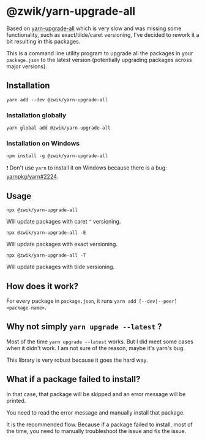 # @zwik/yarn-upgrade-all
Based on [yarn-upgrade-all](https://www.npmjs.com/package/yarn-upgrade-all) which is very slow and was missing some functionality, such as exact/tilde/caret versioning, I've decided to rework it a bit resulting in this packages.

This is a command line utility program to upgrade all the packages in your `package.json` to the latest version
(potentially upgrading packages across major versions).


## Installation
```
yarn add --dev @zwik/yarn-upgrade-all
```

### Installation globally
```
yarn global add @zwik/yarn-upgrade-all
```

### Installation on Windows
```
npm install -g @zwik/yarn-upgrade-all
```

:exclamation: Don't use `yarn` to install it on Windows because there is a bug: [yarnpkg/yarn#2224](https://github.com/yarnpkg/yarn/issues/2224).

## Usage
```
npx @zwik/yarn-upgrade-all
```
Will update packages with caret `^` versioning.

```
npx @zwik/yarn-upgrade-all -E
```
Will update packages with exact versioning.

```
npx @zwik/yarn-upgrade-all -T
```
Will update packages with tilde versioning.

## How does it work?
For every package in `package.json`, it runs `yarn add [--dev|--peer] <package-name>`.

## Why not simply `yarn upgrade --latest` ?
Most of the time `yarn upgrade --latest` works. But I did meet some cases when it didn't work. I am not sure of the reason, maybe it's yarn's bug.

This library is very robust because it goes the hard way.

## What if a package failed to install?
In that case, that package will be skipped and an error message will be printed.

You need to read the error message and manually install that package.

It is the recommended flow. Because if a package failed to install, most of the time, you need to manually troubleshoot the issue and fix the issue.
